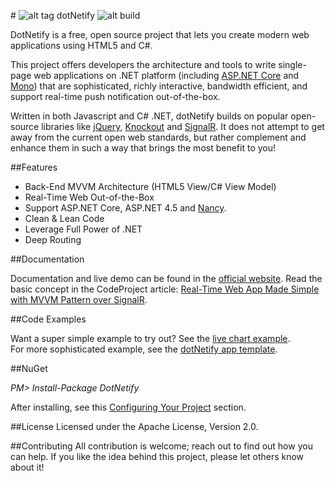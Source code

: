 #&nbsp;![alt tag](http://dotnetify.net/content/images/greendot.png) dotNetify 
![alt build](https://ci.appveyor.com/api/projects/status/github/dsuryd/dotnetify?svg=true)

DotNetify is a free, open source project that lets you create modern web applications using HTML5 and C#. 

This project offers developers the architecture and tools to write single-page web applications on .NET platform (including [ASP.NET Core](https://asp.net/core) and [Mono](http://www.mono-project.com)) that are sophisticated, richly interactive, bandwidth efficient, and support real-time push notification out-of-the-box.

Written in both Javascript and C# .NET, dotNetify builds on popular open-source libraries like 
[jQuery](http://jquery.com), [Knockout](http://knockoutjs.com) and [SignalR](http://asp.net/signalr). It does not attempt to get away from the current open web standards, but rather complement and enhance them in such a way that brings the most benefit to you!

##Features

* Back-End MVVM Architecture (HTML5 View/C# View Model)
* Real-Time Web Out-of-the-Box
* Support ASP.NET Core, ASP.NET 4.5 and [Nancy](https://github.com/dsuryd/dotNetify-Nancy-demo).  
* Clean & Lean Code
* Leverage Full Power of .NET
* Deep Routing

##Documentation

Documentation and live demo can be found in the [official website](http://dotnetify.net).
Read the basic concept in the CodeProject article: [Real-Time Web App Made Simple with MVVM Pattern over SignalR](http://www.codeproject.com/Tips/1063346/Real-Time-Web-App-Made-Simple-with-MVVM-Pattern).

##Code Examples

Want a super simple example to try out?  See the [live chart example](https://github.com/dsuryd/dotNetify-example-livechart).  
For more sophisticated example, see the [dotNetify app template](https://github.com/dsuryd/dotNetify-app-template).

##NuGet

*PM> Install-Package DotNetify*

After installing, see this [Configuring Your Project](http://dotnetify.net/index/Installing) section.

##License
Licensed under the Apache License, Version 2.0.

##Contributing
All contribution is welcome; reach out to find out how you can help.  If you like the idea behind this project, please let others know about it! 
